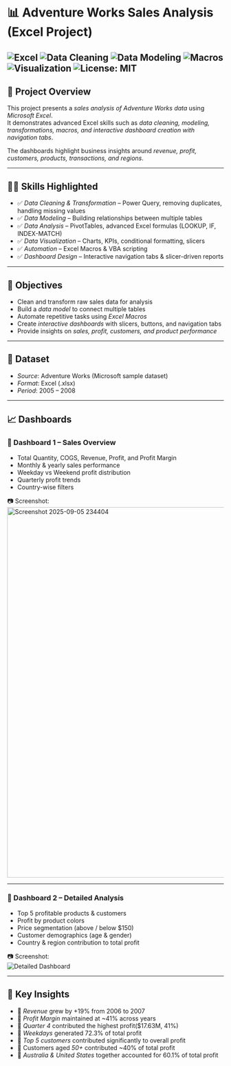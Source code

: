 # 📊 Adventure Works Sales Analysis (Excel Project)

![Excel](https://img.shields.io/badge/Tool-Excel-green?logo=microsoft-excel&logoColor=white)
![Data Cleaning](https://img.shields.io/badge/Process-Data%20Cleaning-blue)
![Data Modeling](https://img.shields.io/badge/Process-Data%20Modeling-orange)
![Macros](https://img.shields.io/badge/Automation-Macros-red)
![Visualization](https://img.shields.io/badge/Focus-Data%20Visualization-brightgreen)
![License: MIT](https://img.shields.io/badge/License-MIT-yellow)
---

## 📌 Project Overview  
This project presents a *sales analysis of Adventure Works data* using *Microsoft Excel*.  
It demonstrates advanced Excel skills such as *data cleaning, modeling, transformations, macros, and interactive dashboard creation with navigation tabs*.  

The dashboards highlight business insights around *revenue, profit, customers, products, transactions, and regions*.  

---

## 🧑‍💻 Skills Highlighted  
- ✅ *Data Cleaning & Transformation* – Power Query, removing duplicates, handling missing values  
- ✅ *Data Modeling* – Building relationships between multiple tables  
- ✅ *Data Analysis* – PivotTables, advanced Excel formulas (LOOKUP, IF, INDEX-MATCH)  
- ✅ *Data Visualization* – Charts, KPIs, conditional formatting, slicers  
- ✅ *Automation* – Excel Macros & VBA scripting  
- ✅ *Dashboard Design* – Interactive navigation tabs & slicer-driven reports  

---

## 🎯 Objectives  
- Clean and transform raw sales data for analysis  
- Build a *data model* to connect multiple tables  
- Automate repetitive tasks using *Excel Macros*  
- Create *interactive dashboards* with slicers, buttons, and navigation tabs  
- Provide insights on *sales, profit, customers, and product performance*  

---

## 📂 Dataset  
- *Source*: Adventure Works (Microsoft sample dataset)  
- *Format*: Excel (.xlsx)  
- *Period*: 2005 – 2008  

---

## 📈 Dashboards  

### 🔹 Dashboard 1 – Sales Overview  
- Total Quantity, COGS, Revenue, Profit, and Profit Margin  
- Monthly & yearly sales performance  
- Weekday vs Weekend profit distribution  
- Quarterly profit trends  
- Country-wise filters  

📷 Screenshot:  
<img width="1707" height="859" alt="Screenshot 2025-09-05 234404" src="https://github.com/user-attachments/assets/99901bed-def5-47d4-b90c-d666c8f315e3" /> 

---

### 🔹 Dashboard 2 – Detailed Analysis  
- Top 5 profitable products & customers  
- Profit by product colors  
- Price segmentation (above / below $150)  
- Customer demographics (age & gender)  
- Country & region contribution to total profit  

📷 Screenshot:  
![Detailed Dashboard](Dashboards/dashboard2.png)  

---

## 🚀 Key Insights  
- 📌 *Revenue* grew by +19% from 2006 to 2007  
- 📌 *Profit Margin* maintained at ~41% across years  
- 📌 *Quarter 4* contributed the highest profit($17.63M, 41%)  
- 📌 *Weekdays* generated 72.3% of total profit  
- 📌 *Top 5 customers* contributed significantly to overall profit  
- 📌 Customers aged *50+* contributed ~40% of total profit  
- 📌 *Australia & United States* together accounted for 60.1% of total profit  





